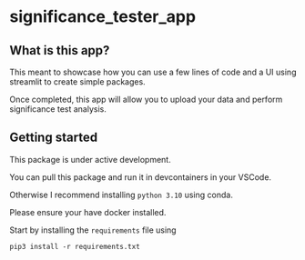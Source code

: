 # significance_tester_app


## What is this app?

This meant to showcase how you can use a few lines of code and a UI using streamlit to create simple packages.

Once completed, this app will allow you to upload your data and perform significance test analysis.

## Getting started

This package is under active development.

You can pull this package and run it in devcontainers in your VSCode.

Otherwise I recommend installing `python 3.10` using conda.

Please ensure your have docker installed.

Start by installing the `requirements` file using

```terminal
pip3 install -r requirements.txt
```